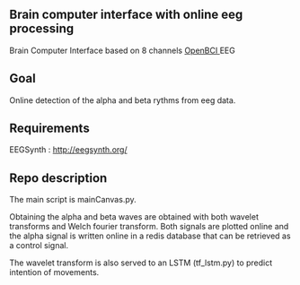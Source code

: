 ## Brain computer interface with online eeg processing
Brain Computer Interface based on 8 channels <a href="http://openbci.com/" class="underline">OpenBCI </a>
 EEG

## Goal
Online detection of the alpha and beta rythms from eeg data.

## Requirements
EEGSynth : http://eegsynth.org/

## Repo description
The main script is mainCanvas.py.

Obtaining the alpha and beta waves are obtained with both wavelet transforms and Welch fourier transform.
Both signals are plotted online and the alpha signal is written online in a redis database that can be retrieved
as a control signal.

The wavelet transform is also served to an LSTM (tf_lstm.py) to predict intention of movements.
